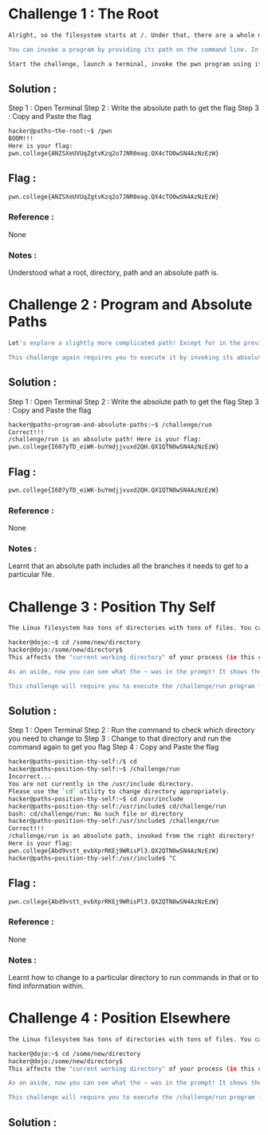 # Challenge 1 : The Root
```sh
Alright, so the filesystem starts at /. Under that, there are a whole mess of other directories, configuration files, programs, and, most importantly, flags. In this level, we've added a program right in /, called pwn, that will give you the flag. All you need to do for this level is to invoke this program!

You can invoke a program by providing its path on the command line. In this case, you'll be giving the exact path, starting from /, so the path would be /pwn. This style of path, one that starts with the root directory, is referred to as an "absolute path".

Start the challenge, launch a terminal, invoke the pwn program using its absolute path, and Capture that Flag! Good luck!
```

## Solution :
Step 1 : Open Terminal
Step 2 : Write the absolute path to get the flag
Step 3 : Copy and Paste the flag
```sh
hacker@paths~the-root:~$ /pwn
BOOM!!!
Here is your flag:
pwn.college{ANZSXeUVUqZgtvKzq2o7JNR0eag.QX4cTO0wSN4AzNzEzW}
```

## Flag : 
```sh
pwn.college{ANZSXeUVUqZgtvKzq2o7JNR0eag.QX4cTO0wSN4AzNzEzW}
```

### Reference :
None

### Notes :
Understood what a root, directory, path and an absolute path is.


# Challenge 2 : Program and Absolute Paths
```sh
Let's explore a slightly more complicated path! Except for in the previous level, challenges in pwn.college are in the challenge directory and the challenge directory is, in turn, right in the root directory (/). The path to the challenge directory is, thus, /challenge. The name of the challenge program in this level is run, and it lives in the /challenge directory. Thus, the path to the run challenge program is /challenge/run.

This challenge again requires you to execute it by invoking its absolute path. You'll want to execute the run file that is in the challenge directory that is, in turn, in the / directory. If you invoke the challenge correctly, it will give you the flag. Good luck!
```

## Solution : 
Step 1 : Open Terminal
Step 2 : Write the absolute path to get the flag
Step 3 : Copy and Paste the flag
```sh
hacker@paths~program-and-absolute-paths:~$ /challenge/run
Correct!!!
/challenge/run is an absolute path! Here is your flag:
pwn.college{I607yTD_eiWK-buYmdjjvuxd2QH.QX1QTN0wSN4AzNzEzW}
```

## Flag : 
```sh
pwn.college{I607yTD_eiWK-buYmdjjvuxd2QH.QX1QTN0wSN4AzNzEzW}
```

### Reference : 
None

### Notes : 
Learnt that an absolute path includes all the branches it needs to get to a particular file.


# Challenge 3 : Position Thy Self
```sh
The Linux filesystem has tons of directories with tons of files. You can navigate around directories by using the cd (change directory) command and passing a path to it as an argument, as so:

hacker@dojo:~$ cd /some/new/directory
hacker@dojo:/some/new/directory$
This affects the "current working directory" of your process (in this case, the bash shell). Each process has a directory in which it's currently hanging out. The reasons for this will become clear later in the module.

As an aside, now you can see what the ~ was in the prompt! It shows the current path that your shell is located at.

This challenge will require you to execute the /challenge/run program from a specific path (which it will tell you). You'll need to cd to that directory before rerunning the challenge program. Good luck!
```

## Solution : 
Step 1 : Open Terminal
Step 2 : Run the command to check which directory you need to change to
Step 3 : Change to that directory and run the command again to get you flag
Step 4 : Copy and Paste the flag
```sh
hacker@paths~position-thy-self:/$ cd
hacker@paths~position-thy-self:~$ /challenge/run
Incorrect...
You are not currently in the /usr/include directory.
Please use the `cd` utility to change directory appropriately.
hacker@paths~position-thy-self:~$ cd /usr/include
hacker@paths~position-thy-self:/usr/include$ cd/challenge/run
bash: cd/challenge/run: No such file or directory
hacker@paths~position-thy-self:/usr/include$ /challenge/run
Correct!!!
/challenge/run is an absolute path, invoked from the right directory!
Here is your flag:
pwn.college{Abd9vstt_evbXprRKEj9WRisPl3.QX2QTN0wSN4AzNzEzW}
hacker@paths~position-thy-self:/usr/include$ ^C
```

## Flag : 
```sh
pwn.college{Abd9vstt_evbXprRKEj9WRisPl3.QX2QTN0wSN4AzNzEzW}
```

### Reference : 
None

### Notes : 
Learnt how to change to a particular directory to run commands in that or to find information within.


# Challenge 4 : Position Elsewhere
```sh
The Linux filesystem has tons of directories with tons of files. You can navigate around directories by using the cd (change directory) command and passing a path to it as an argument, as so:

hacker@dojo:~$ cd /some/new/directory
hacker@dojo:/some/new/directory$
This affects the "current working directory" of your process (in this case, the bash shell). Each process has a directory in which it's currently hanging out. The reasons for this will become clear later in the module.

As an aside, now you can see what the ~ was in the prompt! It shows the current path that your shell is located at.

This challenge will require you to execute the /challenge/run program from a specific path (which it will tell you). You'll need to cd to that directory before rerunning the challenge program. Good luck!
```

## Solution : 
